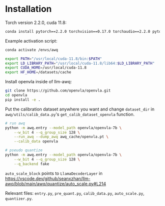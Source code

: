 # Installation

Torch version 2.2.0, cuda 11.8:
```bash
conda install pytorch==2.2.0 torchvision==0.17.0 torchaudio==2.2.0 pytorch-cuda=11.8 -c pytorch -c nvidia
```

Example activation script:
```bash
conda activate /envs/awq

export PATH="/usr/local/cuda-11.8/bin:$PATH"
export LD_LIBRARY_PATH="/usr/local/cuda-11.8/lib64:$LD_LIBRARY_PATH"
export CUDA_HOME=/usr/local/cuda-11.8
export HF_HOME=/datasets/cache
```

Install openvla inside of llm-awq:
```bash
git clone https://github.com/openvla/openvla.git
cd openvla 
pip install -e .
```

Put the calibration dataset anywhere you want and change `dataset_dir` in `awq/utils/calib_data.py`'s `get_calib_dataset_openvla` function.

```bash
# run awq
python -m awq.entry --model_path openvla/openvla-7b \
    --w_bit 4 --q_group_size 128 \
    --run_awq --dump_awq awq_cache/openvla.pt \
    --calib_data openvla

# pseudo quantize
python -m awq.entry --model_path openvla/openvla-7b \
    --w_bit 4 --q_group_size 128 \
    --q_backend fake
```

`auto_scale_block` points to `LlamaDecoderLayer` in https://vscode.dev/github/seanxzhan/llm-awq/blob/main/awq/quantize/auto_scale.py#L214

Relevant files: `entry.py`, `pre_quant.py`, `calib_data.py`, `auto_scale.py`, `quantizer.py`.